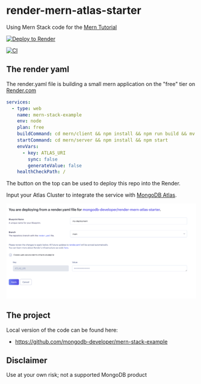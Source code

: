 # render-mern-atlas-starter

Using Mern Stack code for the [Mern Tutorial](https://www.mongodb.com/languages/mern-stack-tutorial)

[![Deploy to Render](https://render.com/images/deploy-to-render-button.svg)](https://render.com/deploy?repo=https://github.com/mongodb-developer/render-mern-atlas-starter)

[![CI](https://github.com/mongodb-developer/mern-stack-example/actions/workflows/main.yaml/badge.svg)](https://github.com/mongodb-developer/mern-stack-example/actions/workflows/main.yaml)

## The render yaml

The render.yaml file is building a small mern application on the "free" tier on [Render.com](https://render.com) 

```yaml
services:
  - type: web
    name: mern-stack-example
    env: node
    plan: free
    buildCommand: cd mern/client && npm install && npm run build && mv dist ../server/public
    startCommand: cd mern/server && npm install && npm start
    envVars:
      - key: ATLAS_URI
        sync: false
        generateValue: false
    healthCheckPath: /
```

The button on the top can be used to deploy this repo into the Render.

Input your Atlas Cluster to integrate the service with [MongoDB Atlas](https://www.mongodb.com/docs/atlas/getting-started/).

![render-deploy](render-deploy.png)

## The project

Local version of the code can be found here:
- https://github.com/mongodb-developer/mern-stack-example


## Disclaimer

Use at your own risk; not a supported MongoDB product
